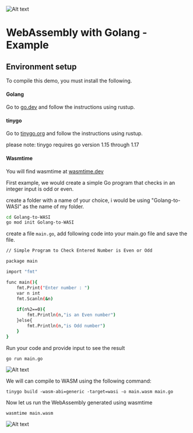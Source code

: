![Alt text](/Jennifer/images/4f93d37b538c.jpg?raw=true)

# WebAssembly with Golang - Example

## Environment setup

To compile this demo, you must install the following.

#### Golang

Go to [go.dev](https://go.dev/) and follow the instructions using rustup.

#### tinygo

Go to [tinygo.org](https://tinygo.org/getting-started/install/) and follow the instructions using rustup.

please note: tinygo requires go version 1.15 through 1.17

#### Wasmtime

You will find wasmtime at [wasmtime.dev](https://wasmtime.dev/)


First example, we would create a simple Go program that checks in an integer input is odd or even.

create a folder with a name of your choice, i would be using "Golang-to-WASI" as the name of my folder.

```bash
cd Golang-to-WASI
go mod init Golang-to-WASI
```
create a file `main.go`, add following code into your main.go file and save the file.

```bash
// Simple Program to Check Entered Number is Even or Odd

package main

import "fmt"

func main(){
    fmt.Print("Enter number : ")
    var n int
    fmt.Scanln(&n)
    
    if(n%2==0){
        fmt.Println(n,"is an Even number")
    }else{
        fmt.Println(n,"is Odd number")
    }
}

```
Run your code and provide input to see the result
```
go run main.go
```
![Alt text](/Jennifer/images/Screenshot1.png?raw=true)

We will can compile to WASM using the following command:
```
tinygo build -wasm-abi=generic -target=wasi -o main.wasm main.go
```

Now let us run the WebAssembly generated using wasmtime
```bash
wasmtime main.wasm
```
![Alt text](/Jennifer/images/Screenshot2.png?raw=true)